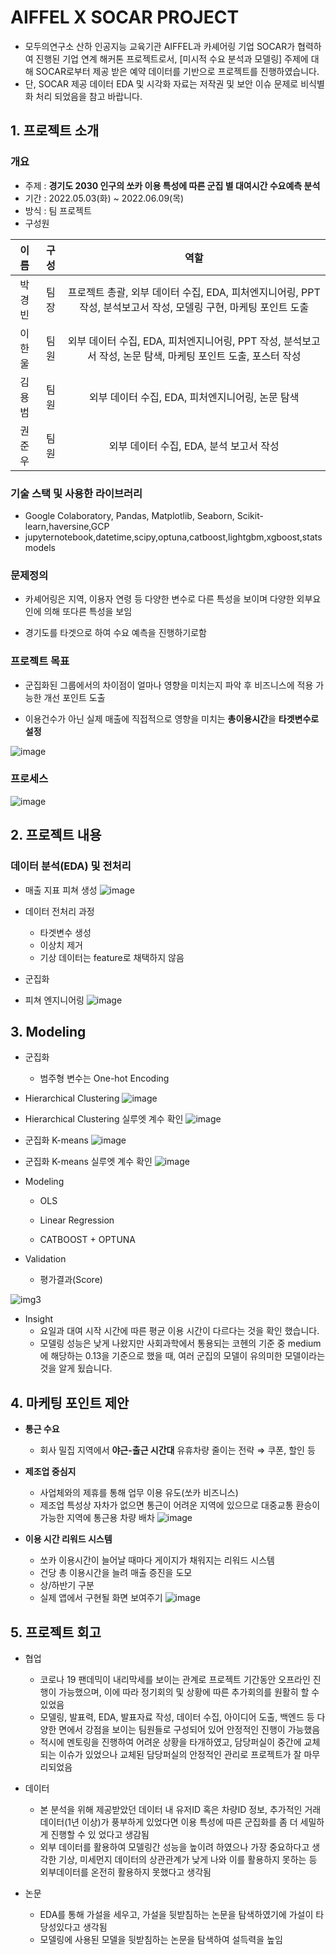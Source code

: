 # AIFFEL X SOCAR PROJECT
- 모두의연구소 산하 인공지능 교육기관 AIFFEL과 카셰어링 기업 SOCAR가 협력하여 진행된 기업 연계 해커톤 프로젝트로서, [미시적 수요 분석과 모델링] 주제에 대해 SOCAR로부터 제공 받은 예약 데이터를 기반으로 프로젝트를 진행하였습니다. 
- 단, SOCAR 제공 데이터 EDA 및 시각화 자료는 저작권 및 보안 이슈 문제로 비식별화 처리 되었음을 참고 바랍니다.  


## 1. 프로젝트 소개
### 개요
- 주제 : **경기도 2030 인구의 쏘카 이용 특성에 따른
군집 별 대여시간 수요예측 분석**  
- 기간 : 2022.05.03(화)  ~ 2022.06.09(목)  
- 방식 : 팀 프로젝트  
- 구성원 

| 이름   |  구성   |                      역할                  |
| :----: | :----: |  :---------------------------------------: | 
| 박경빈   |  팀장   | 프로젝트 총괄, 외부 데이터 수집, EDA, 피처엔지니어링, PPT 작성, 분석보고서 작성, 모델링 구현, 마케팅 포인트 도출   | 
| 이한울  |  팀원   | 외부 데이터 수집, EDA, 피처엔지니어링, PPT 작성, 분석보고서 작성, 논문 탐색, 마케팅 포인트 도출, 포스터 작성    | 
| 김용범  |  팀원   | 외부 데이터 수집, EDA, 피처엔지니어링, 논문 탐색  | 
| 권준우  |  팀원   | 외부 데이터 수집, EDA, 분석 보고서 작성  | 

### 기술 스택 및 사용한 라이브러리
- Google Colaboratory, Pandas, Matplotlib, Seaborn, Scikit-learn,haversine,GCP
- jupyternotebook,datetime,scipy,optuna,catboost,lightgbm,xgboost,statsmodels 

### 문제정의
- 카셰어링은 지역, 이용자 연령 등 다양한 변수로  다른 특성을 보이며 다양한 외부요인에 의해 또다른 특성을 보임

- 경기도를 타겟으로 하여 수요 예측을 진행하기로함  



### 프로젝트 목표
- 군집화된 그룹에서의 차이점이 얼마나 영향을 미치는지 파악 후 비즈니스에 적용 가능한 개선 포인트 도출

- 이용건수가 아닌 실제 매출에 직접적으로 영향을 미치는 **총이용시간**을 **타겟변수로 설정**

![image](https://user-images.githubusercontent.com/59243727/172412508-57db2cdb-5eba-4934-9bc7-a46e2b338ae7.png)



### 프로세스

![image](https://user-images.githubusercontent.com/59243727/172442797-324596df-dc00-4411-8deb-5524740a161e.png)


## 2. 프로젝트 내용

### 데이터 분석(EDA) 및 전처리
- 매출 지표 피쳐 생성
  ![image](https://user-images.githubusercontent.com/59243727/172420888-de9b1faa-2e18-44ac-bd58-a6a867864e06.png)

- 데이터 전처리 과정 
  - 타겟변수 생성
  - 이상치 제거
  - 기상 데이터는 feature로 채택하지 않음
 
- 군집화 

- 피쳐 엔지니어링 
  ![image](https://user-images.githubusercontent.com/59243727/172421634-6641b01a-6da3-49ee-8fb6-b80384dc0531.png)

  
## 3. Modeling
- 군집화
  - 범주형 변수는 One-hot Encoding 

- Hierarchical Clustering
   ![image](https://user-images.githubusercontent.com/59243727/172515611-9946f3b8-e54b-492f-9652-2abd14fb625a.png)

- Hierarchical Clustering 실루엣 계수 확인
  ![image](https://user-images.githubusercontent.com/59243727/172515678-222069f8-62a9-43f0-89f8-f6d966a70776.png)


- 군집화 K-means
  ![image](https://user-images.githubusercontent.com/59243727/172515339-7b830996-1c49-4205-9bb8-fafc3e6561c5.png)

- 군집화 K-means 실루엣 계수 확인
  ![image](https://user-images.githubusercontent.com/59243727/172515489-98e22694-d99e-49ac-abf5-3d1047446550.png)

  
- Modeling
   
  - OLS 
 
  - Linear Regression
 
  - CATBOOST + OPTUNA

  
- Validation
  - 평가결과(Score)
  
![img3](https://user-images.githubusercontent.com/59243727/172401665-67ae0f76-84d1-4ce9-8574-60d045605f70.png)

- Insight
  -  요일과 대여 시작 시간에 따른 평균 이용 시간이 다르다는 것을 확인 했습니다.
  -  모델링 성능은 낮게 나왔지만 사회과학에서 통용되는 코헨의 기준 중 medium에 해당하는 0.13을 기준으로 했을 때, 여러 군집의 모델이 유의미한 모델이라는 것을 알게 됬습니다.

  
## 4. 마케팅 포인트 제안
- **통근 수요**
    - 회사 밀집 지역에서 **야근-출근 시간대** 유휴차량 줄이는 전략 ⇒ 쿠폰, 할인 등

- **제조업 중심지**
    - 사업체와의 제휴를 통해 업무 이용 유도(쏘카 비즈니스)
    - 제조업 특성상 자차가 없으면 통근이 어려운 지역에 있으므로 대중교통 환승이 가능한 지역에 통근용 차량 배차
    ![image](https://user-images.githubusercontent.com/59243727/172405718-9052a118-988b-4088-8b00-182e2890aeb1.png)

- **이용 시간 리워드 시스템**
    - 쏘카 이용시간이 늘어날 때마다 게이지가 채워지는 리워드 시스템
    - 건당 총 이용시간을 늘려 매출 증진을 도모
    - 상/하반기 구분
    - 실제 앱에서 구현될 화면 보여주기
    ![image](https://user-images.githubusercontent.com/59243727/172406032-c271a46a-4fdf-484e-abda-fa5c226a4db0.png)


## 5. 프로젝트 회고
- 협업
  - 코로나 19 팬데믹이 내리막세를 보이는 관계로 프로젝트 기간동안 오프라인 진행이 가능했으며, 이에 따라 정기회의 및 상황에 따른 추가회의를 원활히 할 수 있었음   
  - 모델링, 발표력, EDA, 발표자료 작성, 데이터 수집, 아이디어 도출, 백엔드 등 다양한 면에서 강점을 보이는 팀원들로 구성되어 있어 안정적인 진행이 가능했음 
  - 적시에 멘토링을 진행하여 어려운 상황을 타개하였고, 담당퍼실이 중간에 교체되는 이슈가 있었으나 교체된 담당퍼실의 안정적인 관리로 프로젝트가 잘 마무리되었음 

- 데이터
  - 본 분석을 위해 제공받았던 데이터 내 유저ID 혹은 차량ID 정보, 추가적인 거래 데이터(1년 이상)가 풍부하게 있었다면 이용 특성에 따른 군집화를 좀 더 세밀하게 진행할 수 있       었다고 생감됨
  - 외부 데이터를 활용하여 모델링간 성능을 높이려 하였으나 가장 중요하다고 생각한 기상, 미세먼지 데이터의 상관관계가 낮게 나와 이를 활용하지 못하는 등 외부데이터를 온전히     활용하지 못했다고 생각됨

- 논문
  - EDA를 통해 가설을 세우고, 가설을 뒷받침하는 논문을 탐색하였기에 가설이 타당성있다고 생각됨
  - 모델링에 사용된 모델을 뒷받침하는 논문을 탐색하여 설득력을 높임
